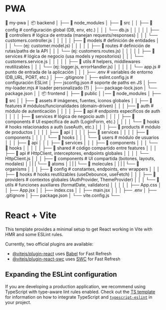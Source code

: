 # PWA
📁 my-pwa
│  📦 backend
│  ├── 📂 node_modules
│  ├── 📂 src
│  │   ├── 📂 config                # configuración global (DB, env, etc.)
│  │   │   └── db.js
│  │   │
│  │   ├── 📂 controllers           # lógica de entrada (manejan requests/responses)
│  │   │   └── customers.controller.js
│  │   │
│  │   ├── 📂 models                # definición de entidades
│  │   │   └── (ej: customer.model.js)
│  │   │
│  │   ├── 📂 routes                # definición de rutas/paths de la API
│  │   │   └── (ej: customers.routes.js)
│  │   │
│  │   ├── 📂 services              # lógica de negocio (usa models y repositorios)
│  │   │   └── customers.service.js
│  │   │
│  │   ├── 📂 utils                 # helpers, middlewares reutilizables
│  │   │   └── (ej: logger.js, errorHandler.js)
│  │   │
│  │   └── app.js                   # punto de entrada de la aplicación
│  │
│  ├── .env                         # variables de entorno (DB_URL, PORT, etc.)
│  ├── .gitignore
│  ├── eslint.config.js             # configuración ESLint
│  ├── jsconfig.json                # soporte de paths en JS
│  ├── my-loader.mjs                # loader personalizado (?)
│  ├── package-lock.json
│  └── package.json
│
│  📦 frontend
│  ├── 📂 public
│  │── 📂 node_modules
│  ├── 📂 src
│  │   ├── 📂 assets                # imágenes, fuentes, íconos globales
│  │   ├── 📂 features              # módulos/funcionalidades (domain-driven)
│  │   │   ├── 📂 auth              # módulo de autenticación
│  │   │   │   ├── 📂 api           # endpoints específicos de auth
│  │   │   │   ├── 📂 services      # lógica de negocio auth
│  │   │   │   ├── 📂 components    # UI específica de auth (LoginForm, etc.)
│  │   │   │   └── 📂 hooks         # hooks relacionados a auth (useAuth, etc.)
│  │   │   ├── 📂 products          # módulo de productos
│  │   │   │   ├── 📂 api
│  │   │   │   ├── 📂 services
│  │   │   │   ├── 📂 components
│  │   │   │   └── 📂 hooks
│  │   │   └── 📂 users             # módulo de usuarios
│  │   │       ├── 📂 api
│  │   │       ├── 📂 services
│  │   │       ├── 📂 components
│  │   │       └── 📂 hooks
│  │   │
│  │   ├── 📂 shared                # código compartido entre features
│  │   │   ├── 📂 api               # HttpClient, interceptores, endpoints globales
│  │   │   │   └── HttpClient.js
│  │   │   ├── 📂 components        # UI compartida (botones, layouts, modales)
│  |   |   |   └── 📂 atoms
│  |   |   |   └── 📂 molecules
│  |   |   |   └── 📂 organisms
│  │   │   ├── 📂 config            # constantes, endpoints, env wrappers
│  │   │   ├── 📂 hooks             # hooks reutilizables (useDebounce, useFetch)
│  │   │   ├── 📂 providers         # contextos globales (AuthProvider, ThemeProvider)
│  │   │   └── 📂 utils             # funciones auxiliares (formatDate, validators)
│  │   │
│  │   ├── App.css
│  │   ├── App.jsx
│  │   ├── index.css
│  │   ├── main.jsx
│  │
│  ├── .env
│  ├── .gitignore
│  ├── package.json
│  └── vite.config.js
└──

# React + Vite

This template provides a minimal setup to get React working in Vite with HMR and some ESLint rules.

Currently, two official plugins are available:

- [@vitejs/plugin-react](https://github.com/vitejs/vite-plugin-react/blob/main/packages/plugin-react) uses [Babel](https://babeljs.io/) for Fast Refresh
- [@vitejs/plugin-react-swc](https://github.com/vitejs/vite-plugin-react/blob/main/packages/plugin-react-swc) uses [SWC](https://swc.rs/) for Fast Refresh

## Expanding the ESLint configuration

If you are developing a production application, we recommend using TypeScript with type-aware lint rules enabled. Check out the [TS template](https://github.com/vitejs/vite/tree/main/packages/create-vite/template-react-ts) for information on how to integrate TypeScript and [`typescript-eslint`](https://typescript-eslint.io) in your project.
